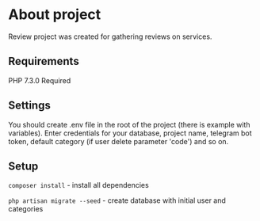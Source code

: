 # About project

Review project was created for gathering reviews on services.

## Requirements
PHP 7.3.0 Required

## Settings
You should create .env file in the root of the project (there is example with variables). Enter credentials for your database, project name,
telegram bot token, default category (if user delete parameter 'code') and so on.

## Setup
`composer install` - install all dependencies

`php artisan migrate --seed` - create database with initial user and categories
